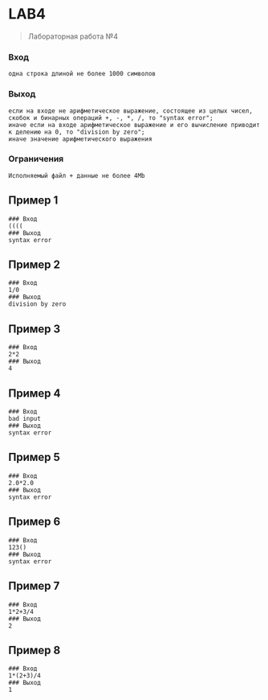 # LAB4
> Лабораторная работа №4
### Вход
```
одна строка длиной не более 1000 символов
```
### Выход
```
если на входе не арифметическое выражение, состоящее из целых чисел, скобок и бинарных операций +, -, *, /, то "syntax error";
иначе если на входе арифметическое выражение и его вычисление приводит к делению на 0, то "division by zero";
иначе значение арифметического выражения
```
### Ограничения
```
Исполняемый файл + данные не более 4Mb
```
## Пример 1
```
### Вход
((((
### Выход
syntax error
```
## Пример 2
```
### Вход
1/0
### Выход
division by zero
```
## Пример 3
```
### Вход
2*2
### Выход
4
```
## Пример 4
```
### Вход
bad input
### Выход
syntax error
```
## Пример 5
```
### Вход
2.0*2.0
### Выход
syntax error
```
## Пример 6
```
### Вход
123()
### Выход
syntax error
```
## Пример 7
```
### Вход
1*2+3/4
### Выход
2
```
## Пример 8
```
### Вход
1*(2+3)/4
### Выход
1
```
